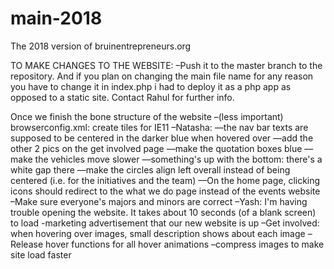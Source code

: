 # main-2018
The 2018 version of bruinentrepreneurs.org

TO MAKE CHANGES TO THE WEBSITE:
–Push it to the master branch to the repository. And if you plan on changing the main file name for any reason you have to change it in index.php i had to deploy it as a php app as opposed to a static site. Contact Rahul for further info.


Once we finish the bone structure of the website
–(less important) browserconfig.xml: create tiles for IE11
–Natasha:
––the nav bar texts are supposed to be centered in the darker blue when hovered over
––add the other 2 pics on the get involved page
––make the quotation boxes blue
––make the vehicles move slower
––something's up with the bottom: there's a white gap there
––make the circles align left overall instead of being centered (i.e. for the initiatives and the team)
––On the home page, clicking icons should redirect to the what we do page instead of the events website
–Make sure everyone's majors and minors are correct
–Yash: I'm having trouble opening the website. It takes about 10 seconds (of a blank screen) to load
-marketing advertisement that our new website is up
–Get involved: when hovering over images, small description shows about each image
–Release hover functions for all hover animations
–compress images to make site load faster
<!-- Yash Note: 
  I feel like the design creates a great first impression for when the user enters the page. But when the user scrolls down on this home page, the page loses its initial vibe. We should consider adding small designs around the "About Us" and "Initiatives" text, like how Spark SC did theirs.
-->
